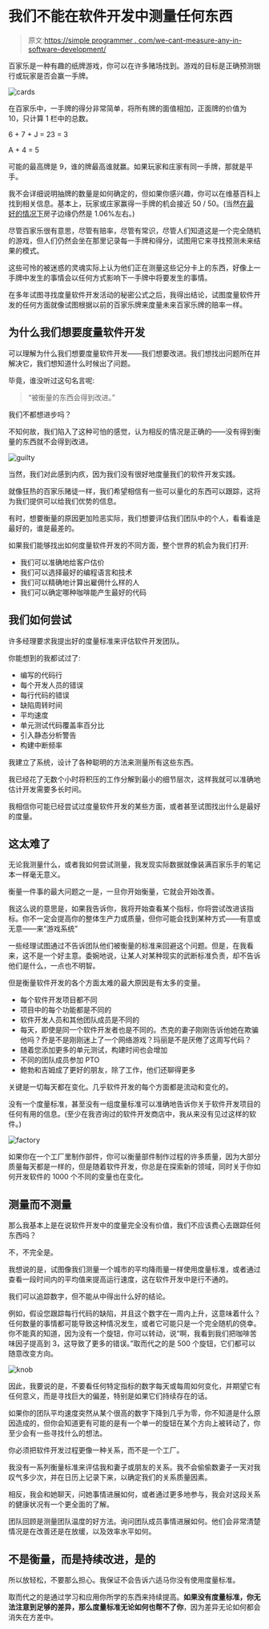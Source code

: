 # 我们不能在软件开发中测量任何东西

> 原文:[https://simple programmer . com/we-cant-measure-any-in-software-development/](https://simpleprogrammer.com/we-cant-measure-anything-in-software-development/)

百家乐是一种有趣的纸牌游戏，你可以在许多赌场找到。游戏的目标是正确预测银行或玩家是否会赢一手牌。



![cards](img/471eaae7fe7fe8ce5859d34e37c92d82.png "cards")



在百家乐中，一手牌的得分非常简单，将所有牌的面值相加，正面牌的价值为 10，只计算 1 栏中的总数。

6 + 7 + J = 23 = 3

A + 4 = 5

可能的最高牌是 9，谁的牌最高谁就赢。如果玩家和庄家有同一手牌，那就是平手。

我不会详细说明抽牌的数量是如何确定的，但如果你感兴趣，你可以在维基百科上找到相关信息。基本上，玩家或庄家赢得一手牌的机会接近 50 / 50。(当然[在最好的情况下](http://wizardofodds.com/games/baccarat/)房子边缘仍然是 1.06%左右。)

尽管百家乐很有意思，尽管有赔率，尽管有常识，尽管人们知道这是一个完全随机的游戏，但人们仍然会坐在那里记录每一手牌和得分，试图用它来寻找预测未来结果的模式。

这些可怜的被迷惑的灵魂实际上认为他们正在测量这些记分卡上的东西，好像上一手牌中发生的事情会以任何方式影响下一手牌中将要发生的事情。

在多年试图寻找度量软件开发活动的秘密公式之后，我得出结论，试图度量软件开发的任何方面就像试图根据以前的百家乐牌来度量未来百家乐牌的赔率一样。

## 为什么我们想要度量软件开发

可以理解为什么我们想要度量软件开发——我们想要改进。我们想找出问题所在并解决它，我们想知道什么时候出了问题。

毕竟，谁没听过这句名言呢:

> “被衡量的东西会得到改进。”

我们不都想进步吗？

不知何故，我们陷入了这种可怕的感觉，认为相反的情况是正确的——没有得到衡量的东西就不会得到改进。



![guilty](img/b62183c6331709488ffc1390740f064f.png "guilty")



当然，我们对此感到内疚，因为我们没有很好地度量我们的软件开发实践。

就像狂热的百家乐赌徒一样，我们希望相信有一些可以量化的东西可以跟踪，这将为我们提供可以给我们优势的信息。

有时，想要衡量的原因更加险恶实际，我们想要评估我们团队中的个人，看看谁是最好的，谁是最差的。

如果我们能够找出如何度量软件开发的不同方面，整个世界的机会为我们打开:

*   我们可以准确地给客户估价
*   我们可以选择最好的编程语言和技术
*   我们可以精确地计算出雇佣什么样的人
*   我们可以确定哪种咖啡能产生最好的代码

## 我们如何尝试

许多经理要求我提出好的度量标准来评估软件开发团队。

你能想到的我都试过了:

*   编写的代码行
*   每个开发人员的错误
*   每行代码的错误
*   缺陷周转时间
*   平均速度
*   单元测试代码覆盖率百分比
*   引入静态分析警告
*   构建中断频率

我建立了系统，设计了各种聪明的方法来测量所有这些东西。

我已经花了无数个小时将积压的工作分解到最小的细节层次，这样我就可以准确地估计开发需要多长时间。

我相信你可能已经尝试过度量软件开发的某些方面，或者甚至试图找出什么是最好的度量。

## 这太难了

无论我测量什么，或者我如何尝试测量，我发现实际数据就像装满百家乐手的笔记本一样毫无意义。

衡量一件事的最大问题之一是，一旦你开始衡量，它就会开始改善。

我这么说的意思是，如果我告诉你，我将开始查看某个指标，你将尝试改进该指标。你不一定会提高你的整体生产力或质量，但你可能会找到某种方式——有意或无意——来“游戏系统”

一些经理试图通过不告诉团队他们被衡量的标准来回避这个问题。但是，在我看来，这不是一个好主意。委婉地说，让某人对某种现实的武断标准负责，却不告诉他们是什么，一点也不明智。

但是衡量软件开发的各个方面太难的最大原因是有太多的变量。

*   每个软件开发项目都不同
*   项目中的每个功能都是不同的
*   软件开发人员和其他团队成员是不同的
*   每天，即使是同一个软件开发者也是不同的。杰克的妻子刚刚告诉他她在欺骗他吗？乔是不是刚刚迷上了一个网络游戏？玛丽是不是厌倦了这周写代码？
*   随着您添加更多的单元测试，构建时间也会增加
*   不同的团队成员参加 PTO
*   鲍勃和吉姆成了更好的朋友，除了工作，他们还聊得更多

关键是一切每天都在变化。几乎软件开发的每个方面都是流动和变化的。

没有一个度量标准，甚至没有一组度量标准可以准确地告诉你关于软件开发项目的任何有用的信息。(至少在我咨询过的软件开发商店中，我从来没有见过这样的软件。)



![factory](img/8248d71fc18c4c7503bd7c50c8f53e07.png "factory")



如果你在一个工厂里制作部件，你可以衡量部件制作过程的许多质量，因为大部分质量每天都是一样的，但是随着软件开发，你总是在探索新的领域，同时关于你如何开发软件的 1000 个不同的变量也在变化。

## 测量而不测量

那么我基本上是在说软件开发中的度量完全没有价值，我们不应该费心去跟踪任何东西吗？

不，不完全是。

我想说的是，试图像我们测量一个城市的平均降雨量一样使用度量标准，或者通过查看一段时间内的平均值来提高运行速度，这在软件开发中是行不通的。

我们可以追踪数字，但不能从中得出什么好的结论。

例如，假设您跟踪每行代码的缺陷，并且这个数字在一周内上升，这意味着什么？任何数量的事情都可能导致这种情况发生，或者它可能只是一个完全随机的侥幸。你不能真的知道，因为没有一个旋钮，你可以转动，说“啊，我看到我们把咖啡苦味因子提高到 3，这导致了更多的错误。”取而代之的是 500 个旋钮，它们都可以随意改变方向。



![knob](img/ec1fd64bbdcdad9dd068e3b73ca7bdc2.png "knob")



因此，我要说的是，不要看任何特定指标的数字每天或每周如何变化，并期望它有任何意义，而是寻找巨大的偏差，特别是如果它们持续存在的话。

如果你的团队平均速度突然从某个很高的数字下降到几乎为零，你不知道是什么原因造成的，但你会知道更有可能的是有一个单一的旋钮在某个方向上被转动了，你至少会有一些寻找什么的想法。

你必须把软件开发过程更像一种关系，而不是一个工厂。

我没有一系列衡量标准来评估我和妻子或朋友的关系。我不会偷偷数妻子一天对我叹气多少次，并在日历上记录下来，以确定我们的关系质量因素。

相反，我会和她聊天，问她事情进展如何，或者通过更多地参与，我会对这段关系的健康状况有一个更全面的了解。

团队回顾是测量团队温度的好方法。询问团队成员事情进展如何。他们会非常清楚情况是在改善还是在放缓，以及效率水平如何。

## 不是衡量，而是持续改进，是的

所以放轻松，不要那么担心。我保证不会告诉六适马你没有使用度量标准。

取而代之的是通过学习和应用你所学的东西来持续提高。**如果没有度量标准，你无法注意到足够的差异，那么度量标准无论如何也帮不了你**，因为差异无论如何都会消失在方差中。